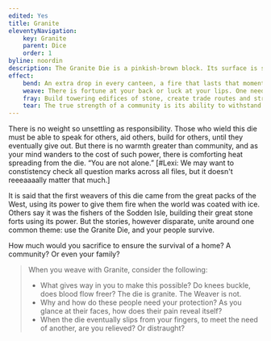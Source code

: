 ```yaml
---
edited: Yes
title: Granite
eleventyNavigation:
    key: Granite
    parent: Dice
    order: 1
byline: noordin
description: The Granite Die is a pinkish-brown block. Its surface is scattered with white patterns resembling the mortar between bricks. Some kind of dark plant matter has been rubbed into the uneven scratches in its sides.
effect:
    bend: An extra drop in every canteen, a fire that lasts that moment longer, new vigor into old bones. No one will see it, but even a little given many times over can do big things.
    weave: There is fortune at your back or luck at your lips. One needed resource, whatever it may be, finds its way to your people. Sometimes that may be new births, others an oasis. But should you have felt weakened, be desperate no longer.
    fray: Build towering edifices of stone, create trade routes and streets through tiny villages, give and give and they will want for nothing. But please be mindful, Weaver, to give only what you can. Do not let this weight fracture you even further. *Please.*
    tear: The true strength of a community is its ability to withstand time, and we together could do that. Forever.
---
```


There is no weight so unsettling as responsibility. Those who wield this die must be able to speak for others, aid others, build for others, until they eventually give out. But there is no warmth greater than community, and as your mind wanders to the cost of such power, there is comforting heat spreading from the die. “You are not alone.” [#Lexi: We may want to constistency check all question marks across all files, but it doesn't reeeaaaally matter that much.]

It is said that the first weavers of this die came from the great packs of the West, using its power to give them fire when the world was coated with ice. Others say it was the fishers of the Sodden Isle, building their great stone forts using its power. But the stories, however disparate, unite around one common theme: use the Granite Die, and your people survive.

How much would you sacrifice to ensure the survival of a home? A community? Or even your family?

> When you weave with Granite, consider the following:
> - What gives way in you to make this possible? Do knees buckle, does blood flow freer? The die is granite. The Weaver is not.
> - Why and how do these people need your protection? As you glance at their faces, how does their pain reveal itself?
> - When the die eventually slips from your fingers, to meet the need of another, are you relieved? Or distraught?
